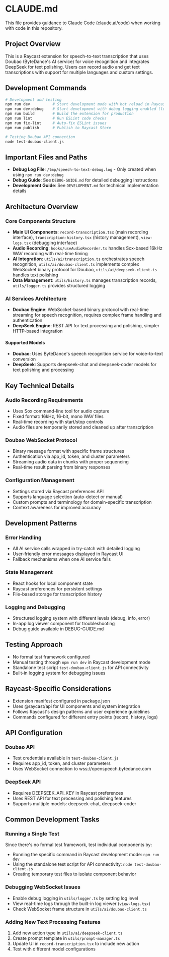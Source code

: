 # CLAUDE.md

This file provides guidance to Claude Code (claude.ai/code) when working with code in this repository.

## Project Overview

This is a Raycast extension for speech-to-text transcription that uses Doubao (ByteDance's AI service) for voice recognition and integrates DeepSeek for text polishing. Users can record audio and get text transcriptions with support for multiple languages and custom settings.

## Development Commands

```bash
# Development and testing
npm run dev          # Start development mode with hot reload in Raycast
npm run dev:debug    # Start development with debug logging enabled (logs to /tmp)
npm run build        # Build the extension for production
npm run lint         # Run ESLint code checks
npm run fix-lint     # Auto-fix ESLint issues
npm run publish      # Publish to Raycast Store

# Testing Doubao API connection
node test-doubao-client.js
```

## Important Files and Paths

- **Debug Log File**: `/tmp/speech-to-text-debug.log` - Only created when using `npm run dev:debug`
- **Debug Guide**: See `DEBUG-GUIDE.md` for detailed debugging instructions
- **Development Guide**: See `DEVELOPMENT.md` for technical implementation details

## Architecture Overview

### Core Components Structure
- **Main UI Components**: `record-transcription.tsx` (main recording interface), `transcription-history.tsx` (history management), `view-logs.tsx` (debugging interface)
- **Audio Recording**: `hooks/useAudioRecorder.ts` handles Sox-based 16kHz WAV recording with real-time timing
- **AI Integration**: `utils/ai/transcription.ts` orchestrates speech recognition, `utils/ai/doubao-client.ts` implements complex WebSocket binary protocol for Doubao, `utils/ai/deepseek-client.ts` handles text polishing
- **Data Management**: `utils/history.ts` manages transcription records, `utils/logger.ts` provides structured logging

### AI Services Architecture
- **Doubao Engine**: WebSocket-based binary protocol with real-time streaming for speech recognition, requires complex frame handling and authentication
- **DeepSeek Engine**: REST API for text processing and polishing, simpler HTTP-based integration

#### Supported Models
- **Doubao**: Uses ByteDance's speech recognition service for voice-to-text conversion
- **DeepSeek**: Supports deepseek-chat and deepseek-coder models for text polishing and processing

## Key Technical Details

### Audio Recording Requirements
- Uses Sox command-line tool for audio capture
- Fixed format: 16kHz, 16-bit, mono WAV files
- Real-time recording with start/stop controls
- Audio files are temporarily stored and cleaned up after transcription

### Doubao WebSocket Protocol
- Binary message format with specific frame structures
- Authentication via app_id, token, and cluster parameters  
- Streaming audio data in chunks with proper sequencing
- Real-time result parsing from binary responses

### Configuration Management
- Settings stored via Raycast preferences API
- Supports language selection (auto-detect or manual)
- Custom prompts and terminology for domain-specific transcription
- Context awareness for improved accuracy

## Development Patterns

### Error Handling
- All AI service calls wrapped in try-catch with detailed logging
- User-friendly error messages displayed in Raycast UI
- Fallback mechanisms when one AI service fails

### State Management
- React hooks for local component state
- Raycast preferences for persistent settings
- File-based storage for transcription history

### Logging and Debugging
- Structured logging system with different levels (debug, info, error)
- In-app log viewer component for troubleshooting
- Debug guide available in DEBUG-GUIDE.md

## Testing Approach

- No formal test framework configured
- Manual testing through `npm run dev` in Raycast development mode
- Standalone test script `test-doubao-client.js` for API connectivity
- Built-in logging system for debugging issues

## Raycast-Specific Considerations

- Extension manifest configured in package.json
- Uses @raycast/api for UI components and system integration
- Follows Raycast's design patterns and user experience guidelines
- Commands configured for different entry points (record, history, logs)

## API Configuration

### Doubao API
- Test credentials available in `test-doubao-client.js`
- Requires app_id, token, and cluster parameters
- Uses WebSocket connection to wss://openspeech.bytedance.com

### DeepSeek API
- Requires DEEPSEEK_API_KEY in Raycast preferences
- Uses REST API for text processing and polishing features
- Supports multiple models: deepseek-chat, deepseek-coder

## Common Development Tasks

### Running a Single Test
Since there's no formal test framework, test individual components by:
- Running the specific command in Raycast development mode: `npm run dev`
- Using the standalone test script for API connectivity: `node test-doubao-client.js`
- Creating temporary test files to isolate component behavior

### Debugging WebSocket Issues
- Enable debug logging in `utils/logger.ts` by setting log level
- View real-time logs through the built-in log viewer (`view-logs.tsx`)
- Check WebSocket frame structure in `utils/ai/doubao-client.ts`

### Adding New Text Processing Features
1. Add new action type in `utils/ai/deepseek-client.ts`
2. Create prompt template in `utils/prompt-manager.ts`
3. Update UI in `record-transcription.tsx` to include new action
4. Test with different model configurations